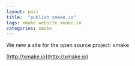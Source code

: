 ```yaml
---
layout: post
title:  "publish xmake.io"
tags: xmake website xmake.io
categories: xmake
---
```


We new a site for the open source project: xmake

[http://xmake.io](http://xmake.io)
